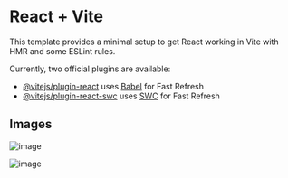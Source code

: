 # React + Vite

This template provides a minimal setup to get React working in Vite with HMR and some ESLint rules.

Currently, two official plugins are available:

- [@vitejs/plugin-react](https://github.com/vitejs/vite-plugin-react/blob/main/packages/plugin-react/README.md) uses [Babel](https://babeljs.io/) for Fast Refresh
- [@vitejs/plugin-react-swc](https://github.com/vitejs/vite-plugin-react-swc) uses [SWC](https://swc.rs/) for Fast Refresh

## Images

![image](https://github.com/user-attachments/assets/f64ae465-87ca-471d-add0-4674678156e4)


![image](https://github.com/user-attachments/assets/b56b110e-41c8-42fc-8fab-6044d322b812)
